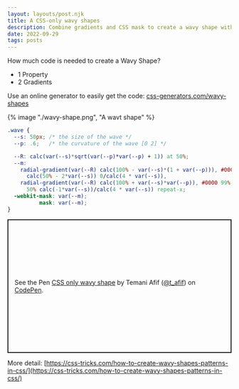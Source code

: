 ```yaml
---
layout: layouts/post.njk
title: A CSS-only wavy shapes
description: Combine gradients and CSS mask to create a wavy shape with a little of code
date: 2022-09-29
tags: posts
---
```


How much code is needed to create a Wavy Shape?
* 1 Property
* 2 Gradients

Use an online generator to easily get the code: [css-generators.com/wavy-shapes](https://css-generators.com/wavy-shapes/)

{% image "./wavy-shape.png", "A wavt shape" %}

```css
.wave {
  --s: 50px; /* the size of the wave */
  --p: .6;   /* the curvature of the wave [0 2] */

  --R: calc(var(--s)*sqrt(var(--p)*var(--p) + 1)) at 50%;
  --m:
    radial-gradient(var(--R) calc(100% - var(--s)*(1 + var(--p))), #000 99%, #0000 101%) 
      calc(50% - 2*var(--s)) 0/calc(4 * var(--s)),
    radial-gradient(var(--R) calc(100% + var(--s)*var(--p)), #0000 99%, #000 101%) 
      50% calc(-1*var(--s))/calc(4 * var(--s)) repeat-x;
  -webkit-mask: var(--m);
          mask: var(--m);
}
```

<p class="codepen" data-height="300" data-default-tab="result" data-slug-hash="qBYxzMj" data-preview="true" data-user="t_afif" style="height: 300px; box-sizing: border-box; display: flex; align-items: center; justify-content: center; border: 2px solid; margin: 1em 0; padding: 1em;">
  <span>See the Pen <a href="https://codepen.io/t_afif/pen/qBYxzMj">
  CSS only wavy shape</a> by Temani Afif (<a href="https://codepen.io/t_afif">@t_afif</a>)
  on <a href="https://codepen.io">CodePen</a>.</span>
</p>
<script async src="https://cpwebassets.codepen.io/assets/embed/ei.js"></script>


More detail: [https://css-tricks.com/how-to-create-wavy-shapes-patterns-in-css/](https://css-tricks.com/how-to-create-wavy-shapes-patterns-in-css/)